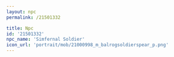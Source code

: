 ```yaml
---
layout: npc
permalink: /21501332

title: Npc
id: '21501332'
npc_name: 'Simfernal Soldier'
icon_url: 'portrait/mob/21000998_m_balrogsoldierspear_p.png'
---
```

